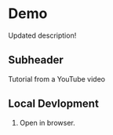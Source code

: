 # Demo

Updated description!

## Subheader 

Tutorial from a YouTube video 

## Local Devlopment 
1. Open in browser. 
